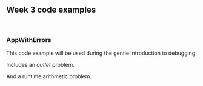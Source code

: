 ## Week 3 code examples

<br>

### AppWithErrors

This code example will be used during the gentle introduction to debugging.

Includes an *outlet* problem. 

And a runtime arithmetic problem.

<br>
